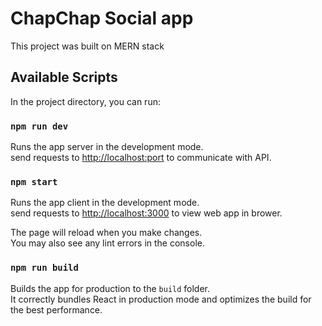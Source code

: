 # ChapChap Social app

This project was built on MERN stack

## Available Scripts

In the project directory, you can run:

### `npm run dev`

Runs the app server in the development mode.\
send requests to [http://localhost:port](http://localhost:port) to communicate with API.

### `npm start`

Runs the app client in the development mode.\
send requests to [http://localhost:3000](http://localhost:3000) to view web app in brower.

The page will reload when you make changes.\
You may also see any lint errors in the console.

### `npm run build`

Builds the app for production to the `build` folder.\
It correctly bundles React in production mode and optimizes the build for the best performance.